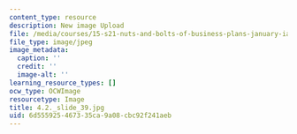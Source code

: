 ```yaml
---
content_type: resource
description: New image Upload
file: /media/courses/15-s21-nuts-and-bolts-of-business-plans-january-iap-2014/6d555925467335ca9a08cbc92f241aeb_4.2._slide_39.jpg
file_type: image/jpeg
image_metadata:
  caption: ''
  credit: ''
  image-alt: ''
learning_resource_types: []
ocw_type: OCWImage
resourcetype: Image
title: 4.2._slide_39.jpg
uid: 6d555925-4673-35ca-9a08-cbc92f241aeb
---
```

